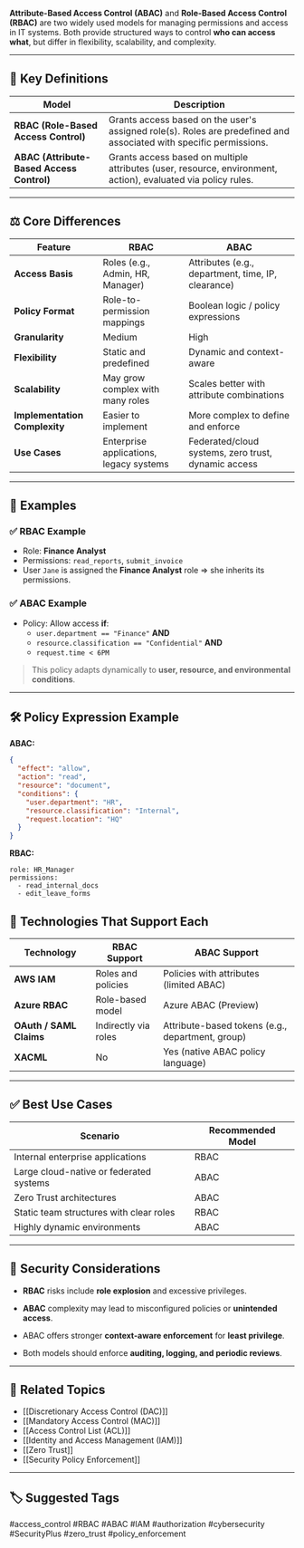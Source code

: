 **Attribute-Based Access Control (ABAC)** and **Role-Based Access Control (RBAC)** are two widely used models for managing permissions and access in IT systems. Both provide structured ways to control **who can access what**, but differ in flexibility, scalability, and complexity.

---

## 🧱 Key Definitions

| Model | Description |
|-------|-------------|
| **RBAC (Role-Based Access Control)** | Grants access based on the user's assigned role(s). Roles are predefined and associated with specific permissions. |
| **ABAC (Attribute-Based Access Control)** | Grants access based on multiple attributes (user, resource, environment, action), evaluated via policy rules. |

---

## ⚖️ Core Differences

| Feature                 | **RBAC**                                         | **ABAC**                                            |
|--------------------------|--------------------------------------------------|------------------------------------------------------|
| **Access Basis**          | Roles (e.g., Admin, HR, Manager)                | Attributes (e.g., department, time, IP, clearance)   |
| **Policy Format**         | Role-to-permission mappings                     | Boolean logic / policy expressions                   |
| **Granularity**           | Medium                                          | High                                                 |
| **Flexibility**           | Static and predefined                           | Dynamic and context-aware                            |
| **Scalability**           | May grow complex with many roles                | Scales better with attribute combinations            |
| **Implementation Complexity** | Easier to implement                         | More complex to define and enforce                   |
| **Use Cases**             | Enterprise applications, legacy systems         | Federated/cloud systems, zero trust, dynamic access  |

---

## 🧠 Examples

### ✅ RBAC Example

- Role: **Finance Analyst**
- Permissions: `read_reports`, `submit_invoice`
- User `Jane` is assigned the **Finance Analyst** role ⇒ she inherits its permissions.

### ✅ ABAC Example

- Policy: Allow access **if**:
  - `user.department == "Finance"` **AND**
  - `resource.classification == "Confidential"` **AND**
  - `request.time < 6PM`

> This policy adapts dynamically to **user, resource, and environmental conditions**.

---

## 🛠 Policy Expression Example

**ABAC:**

```json
{
  "effect": "allow",
  "action": "read",
  "resource": "document",
  "conditions": {
    "user.department": "HR",
    "resource.classification": "Internal",
    "request.location": "HQ"
  }
}
```

**RBAC:**

```
role: HR_Manager
permissions:
  - read_internal_docs
  - edit_leave_forms
```

## 🔧 Technologies That Support Each

|Technology|RBAC Support|ABAC Support|
|---|---|---|
|**AWS IAM**|Roles and policies|Policies with attributes (limited ABAC)|
|**Azure RBAC**|Role-based model|Azure ABAC (Preview)|
|**OAuth / SAML Claims**|Indirectly via roles|Attribute-based tokens (e.g., department, group)|
|**XACML**|No|Yes (native ABAC policy language)|

---

## ✅ Best Use Cases

|Scenario|Recommended Model|
|---|---|
|Internal enterprise applications|RBAC|
|Large cloud-native or federated systems|ABAC|
|Zero Trust architectures|ABAC|
|Static team structures with clear roles|RBAC|
|Highly dynamic environments|ABAC|

---

## 🔐 Security Considerations

- **RBAC** risks include **role explosion** and excessive privileges.
    
- **ABAC** complexity may lead to misconfigured policies or **unintended access**.
    
- ABAC offers stronger **context-aware enforcement** for **least privilege**.
    
- Both models should enforce **auditing, logging, and periodic reviews**.
    

---

## 🧩 Related Topics

- [[Discretionary Access Control (DAC)]]
- [[Mandatory Access Control (MAC)]]
- [[Access Control List (ACL)]]
- [[Identity and Access Management (IAM)]]
- [[Zero Trust]]
- [[Security Policy Enforcement]]

---

## 🏷 Suggested Tags

#access_control #RBAC #ABAC #IAM #authorization #cybersecurity #SecurityPlus #zero_trust #policy_enforcement